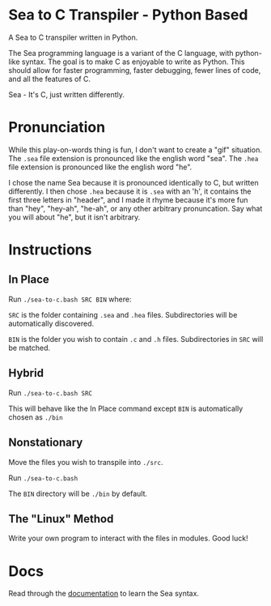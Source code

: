 # Sea to C Transpiler - Python Based
A Sea to C transpiler written in Python.

The Sea programming language is a variant of the C language, with python-like syntax. The goal is to make C as enjoyable to write as Python. This should allow for faster programming, faster debugging, fewer lines of code, and all the features of C.

Sea - It's C, just written differently.

# Pronunciation
While this play-on-words thing is fun, I don't want to create a "gif" situation. The `.sea` file extension is pronounced like the english word "sea". The `.hea` file extension is pronounced like the english word "he".

I chose the name Sea because it is pronounced identically to C, but written differently. I then chose `.hea` because it is `.sea` with an 'h', it contains the first three letters in "header", and I made it rhyme because it's more fun than "hey", "hey-ah", "he-ah", or any other arbitrary pronuncation. Say what you will about "he", but it isn't arbitrary.

# Instructions
## In Place
Run `./sea-to-c.bash SRC BIN` where:

`SRC` is the folder containing `.sea` and `.hea` files. Subdirectories will be automatically discovered.

`BIN` is the folder you wish to contain `.c` and `.h` files. Subdirectories in `SRC` will be matched.

## Hybrid
Run `./sea-to-c.bash SRC`

This will behave like the In Place command except `BIN` is automatically chosen as `./bin`

## Nonstationary
Move the files you wish to transpile into `./src`.

Run `./sea-to-c.bash`

The `BIN` directory will be `./bin` by default.

## The "Linux" Method
Write your own program to interact with the files in modules. Good luck!

# Docs
Read through the [documentation](./docs/ROOT.md) to learn the Sea syntax.
